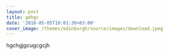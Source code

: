 ```yaml
---
layout: post
title: gdhgc
date: '2018-05-05T10:01:30+03:00'
cover_image: /themes/edinburgh/source/images/download.jpeg
---
```

hgchgjgcugcgcjh
